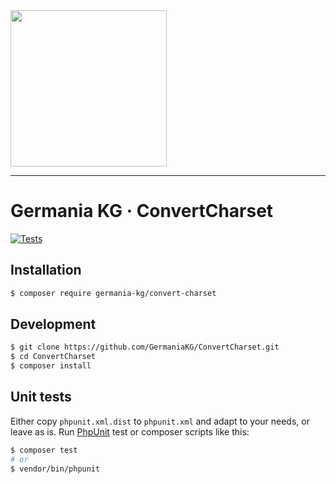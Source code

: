 <img src="https://static.germania-kg.com/logos/ga-logo-2016-web.svgz" width="250px">

---

# Germania KG · ConvertCharset
[![Tests](https://github.com/GermaniaKG/ConvertCharset/actions/workflows/tests.yml/badge.svg)](https://github.com/GermaniaKG/ConvertCharset/actions/workflows/tests.yml)


## Installation

```bash
$ composer require germania-kg/convert-charset
```


## Development

```bash
$ git clone https://github.com/GermaniaKG/ConvertCharset.git
$ cd ConvertCharset
$ composer install
```

## Unit tests

Either copy `phpunit.xml.dist` to `phpunit.xml` and adapt to your needs, or leave as is. Run [PhpUnit](https://phpunit.de/) test or composer scripts like this:

```bash
$ composer test
# or
$ vendor/bin/phpunit
```

